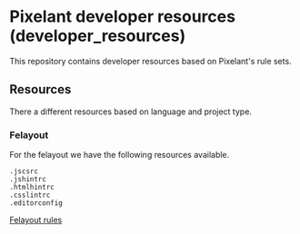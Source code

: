 # Pixelant developer resources (developer_resources)

This repository contains developer resources based on Pixelant's rule sets. 

## Resources

There a different resources based on language and project type.

### Felayout

For the felayout we have the following resources available.

    .jscsrc
    .jshintrc
    .htmlhintrc
    .csslintrc
    .editorconfig

[Felayout rules](https://github.com/t3kit/t3kit/blob/master/CONTRIBUTING.md#general-coding-rules)